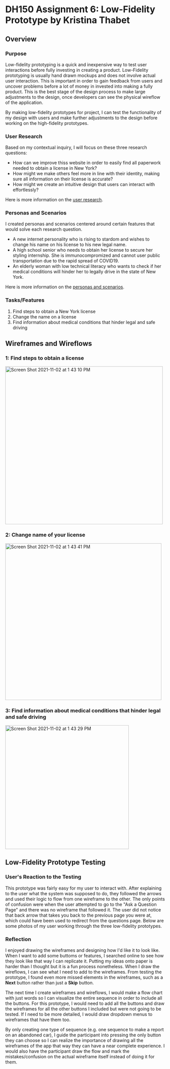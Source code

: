 # DH150 Assignment 6: Low-Fidelity Prototype by Kristina Thabet

## Overview

### Purpose 
Low-fidelity prototyping is a quick and inexpensive way to test user interactions before fully investing in creating a product. Low-Fidelity prototyping is usually hand drawn mockups and does not involve actual user interaction. This is important in order to gain feedback from users and uncover problems before a lot of money in invested into making a fully product. This is the best stage of the design process to make large adjustments to the design, once developers can see the physical wireflow of the application.

By making low-fidelity prototypes for project, I can test the functionality of my design with users and make further adjustments to the design before working on the high-fidelity prototypes.

### User Research
Based on my contextual inquiry, I will focus on these three research questions:
* How can we improve thiss website in order to easily find all paperwork needed to obtain a license in New York?
* How might we make others feel more in line with their identity, making sure all information on their license is accurate?
* How might we create an intuitive design that users can interact with effortlessly?

Here is more information on the [user research](https://github.com/kristinathabet/Dh110-Assignment-4-Contextual-inquiry/blob/main/README.md).

### Personas and Scenarios
I created personas and scenarios centered around certain features that would solve each research question.
* A new internet personality who is rising to stardom and wishes to change his name on his license to his new legal name.
* A high school senior who needs to obtain her license to secure her styling internship. She is immunocompromized and cannot user public transportation due to the rapid spread of COVID19.
* An elderly woman with low technical literacy who wants to check if her medical conditions will hinder her to legally drive in the state of New York. 

Here is more information on the [personas and scenarios](https://github.com/kristinathabet/PersonasWEEK6/blob/main/README.md).

### Tasks/Features
1. Find steps to obtain a New York license
2. Change the name on a license
3. Find information about medical conditions that hinder legal and safe driving

## Wireframes and Wireflows
### 1: Find steps to obtain a license
<img width="496" alt="Screen Shot 2021-11-02 at 1 43 10 PM" src="https://user-images.githubusercontent.com/91553084/139948838-88fb0ea2-4c77-44f3-8784-ecb0c2326a6c.png">

### 2: Change name of your license
<img width="492" alt="Screen Shot 2021-11-02 at 1 43 41 PM" src="https://user-images.githubusercontent.com/91553084/139948920-25d34dc1-44ef-4c39-b167-a33c51a6333e.png">

### 3: Find information about medical conditions that hinder legal and safe driving
<img width="389" alt="Screen Shot 2021-11-02 at 1 43 29 PM" src="https://user-images.githubusercontent.com/91553084/139949026-964d7e5b-500b-47fd-9694-1245331b6637.png">


## Low-Fidelity Prototype Testing
### User's Reaction to the Testing
This prototype was fairly easy for my user to interact with. After explaining to the user what the system was supposed to do, they followed the arrows and used their logic to flow from one wireframe to the other. The only points of confusion were when the user attempted to go to the "Ask a Question Page" and there was no wireframe that followed it. The user did not notice that back arrow that takes you back to the previous page you were at, which could have been used to redirect from the questions page. Below are some photos of my user working through the three low-fidelity prototypes. 

### Reflection
I enjoyed drawing the wireframes and designing how I'd like it to look like. When I want to add some buttoms or features, I searched online to see how they look like that way I can replicate it. Putting my ideas onto paper is harder than I thought but it is a fun process nonetheless. When I draw the wireflows, I can see what I need to add to the wireframes. From testing the prototype, I found even more missed elements in the wireframes, such as a **Next** button rather than just a **Skip** button.  

The next time I create wireframes and wireflows, I would make a flow chart with just words so I can visualize the entire sequence in order to include all the buttons. For this prototype, I would need to add all the buttons and draw the wireframes for all the other buttons I included but were not going to be tested. If I need to be more detailed, I would draw dropdown menus to wireframes that have them too. 

By only creating one type of sequence (e.g. one sequence to make a report on an abandoned car), I guide the participant into pressing the only button they can choose so I can realize the importance of drawing all the wireframes of the app that way they can have a near complete experience. I would also have the participant draw the flow and mark the mistakes/confusion on the actual wireframe itself instead of doing it for them. 
